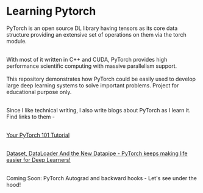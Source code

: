 # Learning Pytorch
PyTorch is an open source DL library having tensors as its core data structure providing an extensive set of operations on them via the torch module.
<br/>

<br/>
With most of it written in C++ and CUDA, PyTorch provides high performance scientific computing with massive parallelism support.
<br/>
<br/>
This repository demonstrates how PyTorch could be easily used to develop large deep learning systems to solve important problems. 
Project for educational purpose only.

<br/> Since I like technical writing, I also write blogs about PyTorch as I learn it. Find links to them -

<br/> [Your PyTorch 101 Tutorial](https://wandb.ai/srishti-gureja-wandb/posts/Create-your-First-Neural-Net-in-PyTorch-Line-by-Line-Explanation--VmlldzoyMDM1Mzky?discussionThread=RGlzY3Vzc2lvblRocmVhZDozNjYz&wbreferrer=view-comment-alert) 

<br/> [Dataset, DataLoader And the New Datapipe - PyTorch keeps making life easier for Deep Learners!](https://wandb.ai/srishti-gureja-wandb/posts/Data-is-all-you-need-Let-PyTorch-make-it-easier-for-you---VmlldzoyNDMxNzM1)

<br/> Coming Soon: PyTorch Autograd and backward hooks - Let's see under the hood!
